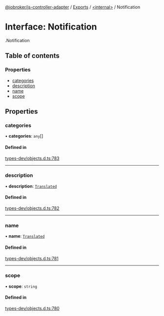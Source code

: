 [@iobroker/js-controller-adapter](../README.md) / [Exports](../modules.md) / [<internal\>](../modules/internal_.md) / Notification

# Interface: Notification

[<internal>](../modules/internal_.md).Notification

## Table of contents

### Properties

- [categories](internal_.Notification.md#categories)
- [description](internal_.Notification.md#description)
- [name](internal_.Notification.md#name)
- [scope](internal_.Notification.md#scope)

## Properties

### categories

• **categories**: `any`[]

#### Defined in

[types-dev/objects.d.ts:783](https://github.com/ioBroker/ioBroker.js-controller/blob/9e3b8273/packages/types-dev/objects.d.ts#L783)

___

### description

• **description**: [`Translated`](../modules/internal_.md#translated)

#### Defined in

[types-dev/objects.d.ts:782](https://github.com/ioBroker/ioBroker.js-controller/blob/9e3b8273/packages/types-dev/objects.d.ts#L782)

___

### name

• **name**: [`Translated`](../modules/internal_.md#translated)

#### Defined in

[types-dev/objects.d.ts:781](https://github.com/ioBroker/ioBroker.js-controller/blob/9e3b8273/packages/types-dev/objects.d.ts#L781)

___

### scope

• **scope**: `string`

#### Defined in

[types-dev/objects.d.ts:780](https://github.com/ioBroker/ioBroker.js-controller/blob/9e3b8273/packages/types-dev/objects.d.ts#L780)
